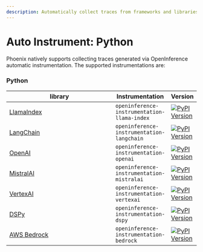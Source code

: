 ```yaml
---
description: Automatically collect traces from frameworks and libraries.
---
```


# Auto Instrument: Python

Phoenix natively supports collecting traces generated via OpenInference automatic instrumentation. The supported instrumentations are:

### Python

<table><thead><tr><th width="348">library</th><th>Instrumentation</th><th>Version</th></tr></thead><tbody><tr><td><a href="../../integrations-tracing/llamaindex.md">LlamaIndex</a></td><td><code>openinference-instrumentation-llama-index</code></td><td><a href="https://pypi.python.org/pypi/openinference-instrumentation-llama-index"><img src="https://camo.githubusercontent.com/f9b5663c14435cd2e280675aee8a86f23b1802679514ddbd9cd6d7b5e5d51a06/68747470733a2f2f696d672e736869656c64732e696f2f707970692f762f6f70656e696e666572656e63652d696e737472756d656e746174696f6e2d6c6c616d612d696e6465782e737667" alt="PyPI Version"></a></td></tr><tr><td><a href="../../integrations-tracing/langchain.md">LangChain</a></td><td><code>openinference-instrumentation-langchain</code></td><td><a href="https://pypi.python.org/pypi/openinference-instrumentation-langchain"><img src="https://camo.githubusercontent.com/17d2c9f2d42d6dd80a5e0defeed3d7d346444231761194d328e9f21b57c18eae/68747470733a2f2f696d672e736869656c64732e696f2f707970692f762f6f70656e696e666572656e63652d696e737472756d656e746174696f6e2d6c616e67636861696e2e737667" alt="PyPI Version"></a></td></tr><tr><td><a href="../../integrations-tracing/openai.md">OpenAI</a></td><td><code>openinference-instrumentation-openai</code></td><td><a href="https://pypi.python.org/pypi/openinference-instrumentation-openai"><img src="https://camo.githubusercontent.com/bb515c29aa0ef45bff47e0510f59ed6701c43457a90d574f537e43c24de9d80f/68747470733a2f2f696d672e736869656c64732e696f2f707970692f762f6f70656e696e666572656e63652d696e737472756d656e746174696f6e2d6f70656e61692e737667" alt="PyPI Version"></a></td></tr><tr><td><a href="../../integrations-tracing/mistralai.md">MistralAI</a></td><td><code>openinference-instrumentation-mistralai</code></td><td><a href="https://pypi.python.org/pypi/openinference-instrumentation-mistralai"><img src="https://img.shields.io/pypi/v/openinference-instrumentation-mistralai.svg" alt="PyPI Version"></a></td></tr><tr><td><a href="../../integrations-tracing/vertexai.md">VertexAI</a></td><td><code>openinference-instrumentation-vertexai</code></td><td><a href="https://pypi.python.org/pypi/openinference-instrumentation-vertexai"><img src="https://img.shields.io/pypi/v/openinference-instrumentation-vertexai.svg" alt="PyPI Version"></a></td></tr><tr><td><a href="../../integrations-tracing/dspy.md">DSPy</a></td><td><code>openinference-instrumentation-dspy</code></td><td><a href="https://pypi.python.org/pypi/openinference-instrumentation-dspy"><img src="https://camo.githubusercontent.com/414d13608ed7dd45f47e813034d6934993bcb49394a51910fa2f037efb4cd891/68747470733a2f2f696d672e736869656c64732e696f2f707970692f762f6f70656e696e666572656e63652d696e737472756d656e746174696f6e2d647370792e737667" alt="PyPI Version"></a></td></tr><tr><td><a href="../../integrations-tracing/bedrock.md">AWS Bedrock</a></td><td><code>openinference-instrumentation-bedrock</code></td><td><a href="https://pypi.python.org/pypi/openinference-instrumentation-bedrock"><img src="https://camo.githubusercontent.com/98735a9c821fdb27bf3c29ccf513af8de1fba8878bd6e424ee42f8c971df1afe/68747470733a2f2f696d672e736869656c64732e696f2f707970692f762f6f70656e696e666572656e63652d696e737472756d656e746174696f6e2d626564726f636b2e737667" alt="PyPI Version"></a></td></tr></tbody></table>
